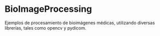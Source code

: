 # BioImageProcessing
Ejemplos de procesamiento de bioimágenes médicas, utilizando diversas librerías, tales como opencv y pydicom.
